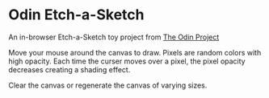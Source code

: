 # Odin Etch-a-Sketch

An in-browser Etch-a-Sketch toy project from [The Odin Project](https://www.theodinproject.com/lessons/foundations-etch-a-sketch)

Move your mouse around the canvas to draw. Pixels are random colors with high opacity.
Each time the curser moves over a pixel, the pixel opacity decreases creating a shading effect.

Clear the canvas or regenerate the canvas of varying sizes.
